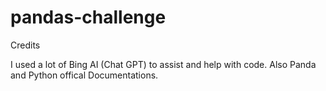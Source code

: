 # pandas-challenge

Credits 

I used a lot of Bing AI (Chat GPT) to assist and help with code.
Also Panda and Python offical Documentations. 
